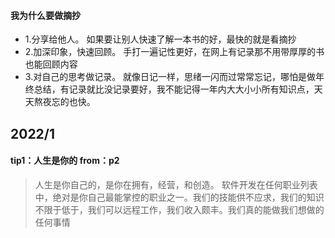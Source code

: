 #### 我为什么要做摘抄
 - 1.分享给他人。  如果要让别人快速了解一本书的好，最快的就是看摘抄
 - 2.加深印象，快速回顾。  手打一遍记性更好，在网上有记录那不用带厚厚的书也能回顾内容
 - 3.对自己的思考做记录。  就像日记一样，思绪一闪而过常常忘记，哪怕是做年终总结，有记录就比没记录要好，我不能记得一年内大大小小所有知识点，天天熬夜忘的也快。

## 2022/1

#### tip1：人生是你的  from：p2
> 人生是你自己的，是你在拥有，经营，和创造。
> 软件开发在任何职业列表中，绝对是你自己最能掌控的职业之一。我们的技能供不应求，我们的知识不限于低于，我们可以远程工作，我们收入颇丰。我们真的能做我们想做的任何事情
